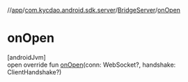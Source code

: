 //[app](../../../index.md)/[com.kycdao.android.sdk.server](../index.md)/[BridgeServer](index.md)/[onOpen](on-open.md)

# onOpen

[androidJvm]\
open override fun [onOpen](on-open.md)(conn: WebSocket?, handshake: ClientHandshake?)

